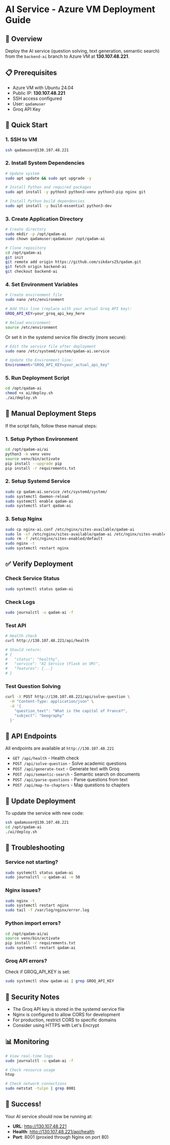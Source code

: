 # AI Service - Azure VM Deployment Guide

## 🎯 Overview

Deploy the AI service (question solving, text generation, semantic search) from the `backend-ai` branch to Azure VM at **130.107.48.221**.

## 📋 Prerequisites

- Azure VM with Ubuntu 24.04
- Public IP: **130.107.48.221**
- SSH access configured
- User: `qadamuser`
- Groq API Key

## 🚀 Quick Start

### 1. SSH to VM

```bash
ssh qadamuser@130.107.48.221
```

### 2. Install System Dependencies

```bash
# Update system
sudo apt update && sudo apt upgrade -y

# Install Python and required packages
sudo apt install -y python3 python3-venv python3-pip nginx git

# Install Python build dependencies
sudo apt install -y build-essential python3-dev
```

### 3. Create Application Directory

```bash
# Create directory
sudo mkdir -p /opt/qadam-ai
sudo chown qadamuser:qadamuser /opt/qadam-ai

# Clone repository
cd /opt/qadam-ai
git init
git remote add origin https://github.com/sikdars25/qadam.git
git fetch origin backend-ai
git checkout backend-ai
```

### 4. Set Environment Variables

```bash
# Create environment file
sudo nano /etc/environment

# Add this line (replace with your actual Groq API key):
GROQ_API_KEY=your_groq_api_key_here

# Reload environment
source /etc/environment
```

Or set it in the systemd service file directly (more secure):

```bash
# Edit the service file after deployment
sudo nano /etc/systemd/system/qadam-ai.service

# Update the Environment line:
Environment="GROQ_API_KEY=your_actual_api_key"
```

### 5. Run Deployment Script

```bash
cd /opt/qadam-ai
chmod +x ai/deploy.sh
./ai/deploy.sh
```

## 🔧 Manual Deployment Steps

If the script fails, follow these manual steps:

### 1. Setup Python Environment

```bash
cd /opt/qadam-ai/ai
python3 -m venv venv
source venv/bin/activate
pip install --upgrade pip
pip install -r requirements.txt
```

### 2. Setup Systemd Service

```bash
sudo cp qadam-ai.service /etc/systemd/system/
sudo systemctl daemon-reload
sudo systemctl enable qadam-ai
sudo systemctl start qadam-ai
```

### 3. Setup Nginx

```bash
sudo cp nginx-ai.conf /etc/nginx/sites-available/qadam-ai
sudo ln -sf /etc/nginx/sites-available/qadam-ai /etc/nginx/sites-enabled/
sudo rm -f /etc/nginx/sites-enabled/default
sudo nginx -t
sudo systemctl restart nginx
```

## ✅ Verify Deployment

### Check Service Status

```bash
sudo systemctl status qadam-ai
```

### Check Logs

```bash
sudo journalctl -u qadam-ai -f
```

### Test API

```bash
# Health check
curl http://130.107.48.221/api/health

# Should return:
# {
#   "status": "healthy",
#   "service": "AI Service (Flask on VM)",
#   "features": {...}
# }
```

### Test Question Solving

```bash
curl -X POST http://130.107.48.221/api/solve-question \
  -H "Content-Type: application/json" \
  -d '{
    "question_text": "What is the capital of France?",
    "subject": "Geography"
  }'
```

## 📝 API Endpoints

All endpoints are available at `http://130.107.48.221`

- `GET /api/health` - Health check
- `POST /api/solve-question` - Solve academic questions
- `POST /api/generate-text` - Generate text with Groq
- `POST /api/semantic-search` - Semantic search on documents
- `POST /api/parse-questions` - Parse questions from text
- `POST /api/map-to-chapters` - Map questions to chapters

## 🔄 Update Deployment

To update the service with new code:

```bash
ssh qadamuser@130.107.48.221
cd /opt/qadam-ai
./ai/deploy.sh
```

## 🐛 Troubleshooting

### Service not starting?

```bash
sudo systemctl status qadam-ai
sudo journalctl -u qadam-ai -n 50
```

### Nginx issues?

```bash
sudo nginx -t
sudo systemctl restart nginx
sudo tail -f /var/log/nginx/error.log
```

### Python import errors?

```bash
cd /opt/qadam-ai/ai
source venv/bin/activate
pip install -r requirements.txt
sudo systemctl restart qadam-ai
```

### Groq API errors?

Check if GROQ_API_KEY is set:
```bash
sudo systemctl show qadam-ai | grep GROQ_API_KEY
```

## 🔐 Security Notes

- The Groq API key is stored in the systemd service file
- Nginx is configured to allow CORS for development
- For production, restrict CORS to specific domains
- Consider using HTTPS with Let's Encrypt

## 📊 Monitoring

```bash
# View real-time logs
sudo journalctl -u qadam-ai -f

# Check resource usage
htop

# Check network connections
sudo netstat -tulpn | grep 8001
```

## 🎉 Success!

Your AI service should now be running at:
- **URL**: http://130.107.48.221
- **Health**: http://130.107.48.221/api/health
- **Port**: 8001 (proxied through Nginx on port 80)
